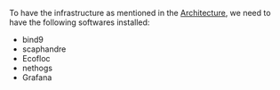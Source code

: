 To have the infrastructure as mentioned in the [Architecture](https://github.com/AFNIC/EcoDNS/edit/main/Prerequisites.md), we need to have the following softwares installed: 
 * bind9
 * scaphandre
 * Ecofloc
 * nethogs
 * Grafana
